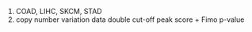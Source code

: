 1. COAD, LIHC, SKCM, STAD
3. copy number variation data
double cut-off peak score + Fimo p-value
<!--stackedit_data:
eyJoaXN0b3J5IjpbLTY5MTY5MTQ5MCwtNjc3NDQxMzQ1LDE5NT
cwNDQ0ODMsODM4OTQzMjYxXX0=
-->